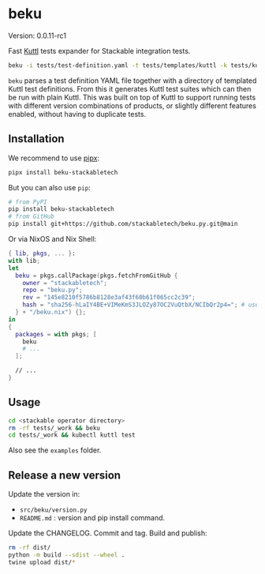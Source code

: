 # beku

Version: 0.0.11-rc1

Fast [Kuttl](https://kuttl.dev/) tests expander for Stackable integration tests.

```sh
beku -i tests/test-definition.yaml -t tests/templates/kuttl -k tests/kuttl-test.yaml.jinja2 -o tests/_work
```

`beku` parses a test definition YAML file together with a directory of templated Kuttl test definitions.
From this it generates Kuttl test suites which can then be run with plain Kuttl.
This was built on top of Kuttl to support running tests with different version combinations of products, or slightly different features enabled,
without having to duplicate tests.

## Installation

We recommend to use [pipx](https://pypa.github.io/pipx/):

```sh
pipx install beku-stackabletech
```

But you can also use `pip`:

```sh
# from PyPI
pip install beku-stackabletech
# from GitHub
pip install git+https://github.com/stackabletech/beku.py.git@main
```

Or via NixOS and Nix Shell:

```nix
{ lib, pkgs, ... }:
with lib;
let
  beku = pkgs.callPackage(pkgs.fetchFromGitHub {
    owner = "stackabletech";
    repo = "beku.py";
    rev = "145e8210f5786b8128e3af43f60b61f065cc2c39";
    hash = "sha256-hLaIY4BE+VIMeKmS3JLOZy87OC2VuQtbX/NCIbQr2p4="; # use lib.fakeHash to find new hashes when upgrading
  } + "/beku.nix") {};
in
{
  packages = with pkgs; [
    beku
    # ...
  ];

  // ...
}
```

## Usage

```sh
cd <stackable operator directory>
rm -rf tests/_work && beku
cd tests/_work && kubectl kuttl test
```

Also see the `examples` folder.

## Release a new version

Update the version in:

* `src/beku/version.py`
* `README.md` : version and pip install command.

Update the CHANGELOG.
Commit and tag.
Build and publish:

```sh
rm -rf dist/
python -m build --sdist --wheel .
twine upload dist/*
```
